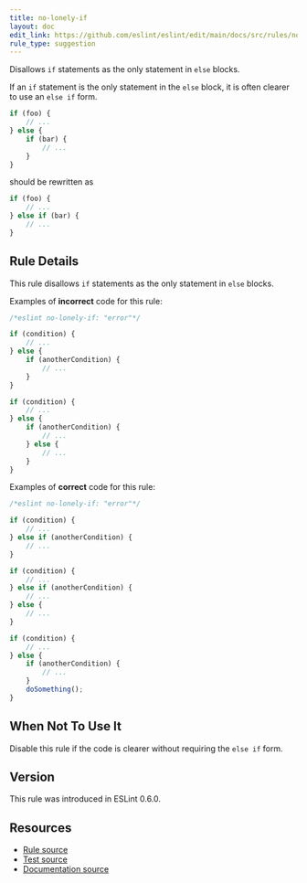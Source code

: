 ```yaml
---
title: no-lonely-if
layout: doc
edit_link: https://github.com/eslint/eslint/edit/main/docs/src/rules/no-lonely-if.md
rule_type: suggestion
---
```


<!--FIXABLE-->

Disallows `if` statements as the only statement in `else` blocks.

If an `if` statement is the only statement in the `else` block, it is often clearer to use an `else if` form.

```js
if (foo) {
    // ...
} else {
    if (bar) {
        // ...
    }
}
```

should be rewritten as

```js
if (foo) {
    // ...
} else if (bar) {
    // ...
}
```

## Rule Details

This rule disallows `if` statements as the only statement in `else` blocks.

Examples of **incorrect** code for this rule:

```js
/*eslint no-lonely-if: "error"*/

if (condition) {
    // ...
} else {
    if (anotherCondition) {
        // ...
    }
}

if (condition) {
    // ...
} else {
    if (anotherCondition) {
        // ...
    } else {
        // ...
    }
}
```

Examples of **correct** code for this rule:

```js
/*eslint no-lonely-if: "error"*/

if (condition) {
    // ...
} else if (anotherCondition) {
    // ...
}

if (condition) {
    // ...
} else if (anotherCondition) {
    // ...
} else {
    // ...
}

if (condition) {
    // ...
} else {
    if (anotherCondition) {
        // ...
    }
    doSomething();
}
```

## When Not To Use It

Disable this rule if the code is clearer without requiring the `else if` form.

## Version

This rule was introduced in ESLint 0.6.0.

## Resources

* [Rule source](https://github.com/eslint/eslint/tree/HEAD/lib/rules/no-lonely-if.js)
* [Test source](https://github.com/eslint/eslint/tree/HEAD/tests/lib/rules/no-lonely-if.js)
* [Documentation source](https://github.com/eslint/eslint/tree/HEAD/docs/src/rules/no-lonely-if.md)
